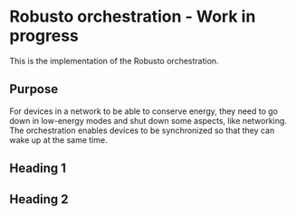 # Robusto orchestration - Work in progress
This is the implementation of the Robusto orchestration.
## Purpose
For devices in a network to be able to conserve energy, they need to go down in low-energy modes and shut down some aspects, like networking.<br />
The orchestration enables devices to be synchronized so that they can wake up at the same time.
## Heading 1

## Heading 2